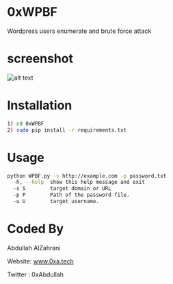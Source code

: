 # 0xWPBF
Wordpress users enumerate and brute force attack
# screenshot
![alt text](https://github.com/0xAbdullah/0xWPBF/blob/master/Screenshot.png)
# Installation
```bash
1) cd 0xWPBF
2) sudo pip install -r requirements.txt
```
# Usage
```bash
python WPBF.py -s http://example.com -p password.txt
  -h, --help  show this help message and exit
  -s S        target domain or URL
  -p P        Path of the password file.
  -u U        target username.
```
# Coded By
Abdullah AlZahrani

Website: www.0xa.tech

Twitter : 0xAbdullah
